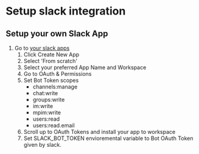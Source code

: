# Setup slack integration
   
   ## Setup your own Slack App  

1.  Go to [your slack apps](https://api.slack.com/apps)
    1.  Click Create New App
    2.  Select 'From scratch'
    3.  Select your preferred App Name and Workspace
    4.  Go to OAuth & Permissions
    5. Set Bot Token scopes
        * channels:manage
        * chat:write
        * groups:write
        * im:write
        * mpim:write
        * users:read
        * users:read.email
    6. Scroll up to OAuth Tokens and install your app to workspace
    7. Set SLACK_BOT_TOKEN envioremental variable to Bot OAuth Token given by slack.